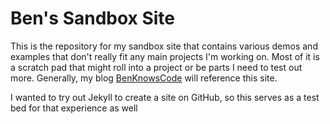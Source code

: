 
Ben's Sandbox Site
==================

This is the repository for my sandbox site that contains various demos and examples
that don't really fit any main projects I'm working on.  Most of it is a scratch pad that
might roll into a project or be parts I need to test out more.  Generally, my blog 
[BenKnowsCode](http://benknowscode.wordpress.com/) will reference this site.

I wanted to try out Jekyll to create a site on GitHub, so this serves as a test bed for that
experience as well

